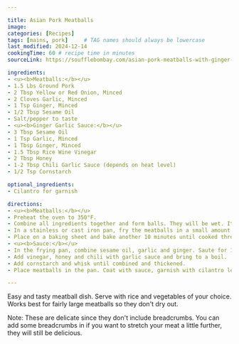 ```yaml
---

title: Asian Pork Meatballs
image:
categories: [Recipes]
tags: [mains, pork]     # TAG names should always be lowercase
last_modified: 2024-12-14
cookingTime: 60 # recipe time in minutes
sourceLink: https://soufflebombay.com/asian-pork-meatballs-with-ginger-honey-sauce/

ingredients:
- <u><b>Meatballs:</b></u>
- 1.5 Lbs Ground Pork
- 2 Tbsp Yellow or Red Onion, Minced
- 2 Cloves Garlic, Minced
- 1 Tsp Ginger, Minced
- 1/2 Tbsp Sesame Oil
- Salt/pepper to taste
- <u><b>Ginger Garlic Sauce:</b></u>
- 3 Tbsp Sesame Oil
- 1 Tsp Garlic, Minced
- 1 Tbsp Ginger, Minced
- 1.5 Tbsp Rice Wine Vinegar
- 2 Tbsp Honey
- 1-2 Tbsp Chili Garlic Sauce (depends on heat level)
- 1/2 Tsp Cornstarch

optional_ingredients:
- Cilantro for garnish

directions:
- <u><b>Meatballs:</b></u>
- Preheat the oven to 350°F.
- Combine all ingredients together and form balls. They will be wet. It's fine, just get them to hold together. Place on a baking sheet.
- In a stainless or cast iron pan, fry the meatballs in a small amount of olive oil until they are nicely browned. 
- Place on a baking sheet and bake another 10 minutes until cooked through (145°F).
- <u><b>Sauce:</b></u>
- In the frying pan, combine sesame oil, garlic and ginger. Saute for 1-2 minutes until fragrant.
- Add vinegar, honey and chili with garlic sauce and bring to a boil.
- Add cornstarch and whisk until combined and thickened.
- Place meatballs in the pan. Coat with sauce, garnish with cilantro leaves and serve.

---
```


Easy and tasty meatball dish. Serve with rice and vegetables of your choice. Works best for fairly large meatballs so they don't dry out. 

Note: These are delicate since they don't include breadcrumbs. You can add some breadcrumbs in if you want to stretch your meat a little further, they will still be delicious.